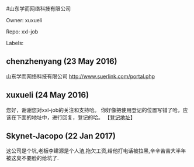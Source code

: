 #山东学而网络科技有限公司

Owner: xuxueli

Repo: xxl-job

Labels: 

## chenzhenyang (23 May 2016)

山东学而网络科技有限公司
http://www.suerlink.com/portal.php


## xuxueli (24 May 2016)

您好，谢谢您对xxl-job的关注和支持哈。
你好像把使用登记的位置写错了哈，应该在下面的地址中，进行回复，登记的哈。
【[登记地址](https://github.com/xuxueli/xxl-job/issues/1)】


## Skynet-Jacopo (22 Jan 2017)

这公司是个坑,老板李建源是个人渣,拖欠工资,给他打电话被拉黑,辛辛苦苦大半年被这臭不要脸的给坑了.

